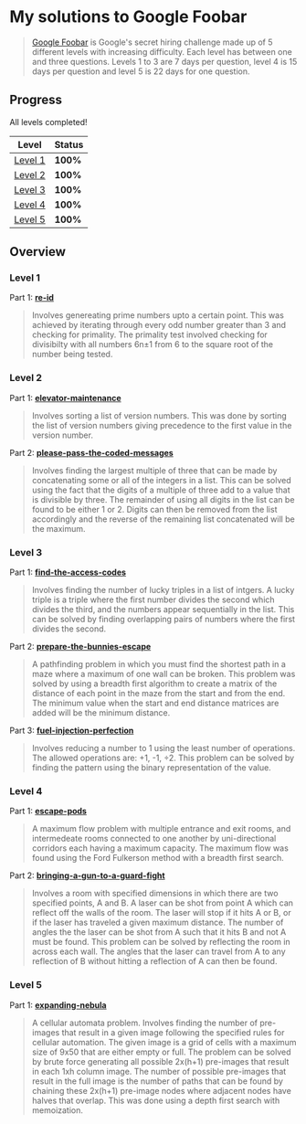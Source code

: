 # My solutions to Google Foobar

> [Google Foobar](https://foobar.withgoogle.com/) is Google's secret hiring challenge made up of 5 different levels with increasing difficulty. Each level has between one and three questions. Levels 1 to 3 are 7 days per question, level 4 is 15 days per question and level 5 is 22 days for one question.

## Progress

All levels completed!

| Level                                                                      | Status   |
| -------------------------------------------------------------------------- | -------- |
| [Level 1](https://github.com/dhruvnps/google-foobar/tree/master/Level%201) | **100%** |
| [Level 2](https://github.com/dhruvnps/google-foobar/tree/master/Level%202) | **100%** |
| [Level 3](https://github.com/dhruvnps/google-foobar/tree/master/Level%203) | **100%** |
| [Level 4](https://github.com/dhruvnps/google-foobar/tree/master/Level%204) | **100%** |
| [Level 5](https://github.com/dhruvnps/google-foobar/tree/master/Level%205) | **100%** |

## Overview

### Level 1

Part 1: **[re-id](https://github.com/dhruvnps/google-foobar/tree/master/Level%201/re-id)**
> Involves genereating prime numbers upto a certain point. This was achieved by iterating through every odd number greater than 3 and checking for primality. The primality test involved checking for divisibilty with all numbers 6n±1 from 6 to the square root of the number being tested.

### Level 2

Part 1: **[elevator-maintenance](https://github.com/dhruvnps/google-foobar/tree/master/Level%202/elevator-maintenance)**
> Involves sorting a list of version numbers. This was done by sorting the list of version numbers giving precedence to the first value in the version number.

Part 2: **[please-pass-the-coded-messages](https://github.com/dhruvnps/google-foobar/tree/master/Level%202/please-pass-the-coded-messages)**
> Involves finding the largest multiple of three that can be made by concatenating some or all of the integers in a list. This can be solved using the fact that the digits of a multiple of three add to a value that is divisible by three. The remainder of using all digits in the list can be found to be either 1 or 2. Digits can then be removed from the list accordingly and the reverse of the remaining list concatenated will be the maximum.

### Level 3

Part 1: **[find-the-access-codes](https://github.com/dhruvnps/google-foobar/tree/master/Level%203/find-the-access-codes)**
> Involves finding the number of lucky triples in a list of intgers. A lucky triple is a triple where the first number divides the second which divides the third, and the numbers appear sequentially in the list. This can be solved by finding overlapping pairs of numbers where the first divides the second.

Part 2: **[prepare-the-bunnies-escape](https://github.com/dhruvnps/google-foobar/tree/master/Level%203/prepare-the-bunnies-escape)**
> A pathfinding problem in which you must find the shortest path in a maze where a maximum of one wall can be broken. This problem was solved by using a breadth first algorithm to create a matrix of the distance of each point in the maze from the start and from the end. The minimum value when the start and end distance matrices are added will be the minimum distance.

Part 3: **[fuel-injection-perfection](https://github.com/dhruvnps/google-foobar/tree/master/Level%203/fuel-injection-perfection)**
> Involves reducing a number to 1 using the least number of operations. The allowed operations are: +1, -1, ÷2. This problem can be solved by finding the pattern using the binary representation of the value.

### Level 4

Part 1: **[escape-pods](https://github.com/dhruvnps/google-foobar/tree/master/Level%204/escape-pods)**
> A maximum flow problem with multiple entrance and exit rooms, and intermedeate rooms connected to one another by uni-directional corridors each having a maximum capacity. The maximum flow was found using the Ford Fulkerson method with a breadth first search.

Part 2: **[bringing-a-gun-to-a-guard-fight](https://github.com/dhruvnps/google-foobar/tree/master/Level%204/bringing-a-gun-to-a-guard-fight)**
> Involves a room with specified dimensions in which there are two specified points, A and B. A laser can be shot from point A which can reflect off the walls of the room. The laser will stop if it hits A or B, or if the laser has traveled a given maximum distance. The number of angles the the laser can be shot from A such that it hits B and not A must be found. This problem can be solved by reflecting the room in across each wall. The angles that the laser can travel from A to any reflection of B without hitting a reflection of A can then be found.

### Level 5

Part 1: **[expanding-nebula](https://github.com/dhruvnps/google-foobar/tree/master/Level%205)**
> A cellular automata problem. Involves finding the number of pre-images that result in a given image following the specified rules for cellular automation. The given image is a grid of cells with a maximum size of 9x50 that are either empty or full. The problem can be solved by brute force generating all possible 2x(h+1) pre-images that result in each 1xh column image. The number of possible pre-images that result in the full image is the number of paths that can be found by chaining these 2x(h+1) pre-image nodes where adjacent nodes have halves that overlap. This was done using a depth first search with memoization.
